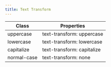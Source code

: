 ```yaml
---
title: Text Transform
---
```


| Class       | Properties               |
| ----------- | ------------------------ |
| uppercase | text-transform: uppercase |
| lowercase | text-transform: lowercase |
| capitalize | text-transform: capitalize |
| normal-case | text-transform: none |